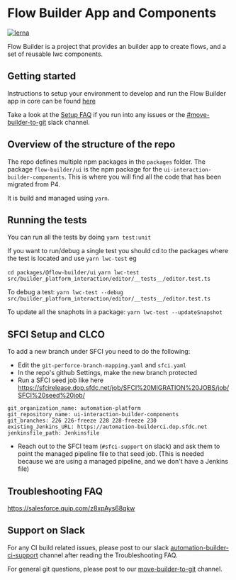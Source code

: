 # Flow Builder App and Components

[![lerna](https://img.shields.io/badge/maintained%20with-lerna-cc00ff.svg)](https://lerna.js.org/)

Flow Builder is a project that provides an builder app to create flows, and a set of reusable lwc components.

## Getting started

Instructions to setup your environment to develop and run the Flow Builder app in core can be found [here](/docs/DevelopmentSetup.md)

Take a look at the [Setup FAQ](https://salesforce.quip.com/BFVUA1AxQWKb) if you run into any issues or the [#move-builder-to-git](https://platformcloud.slack.com/archives/CQH866GSZ) slack channel.

## Overview of the structure of the repo

The repo defines multiple npm packages in the `packages` folder. The package `flow-builder/ui` is the npm package for the `ui-interaction-builder-components`. This is where you will find all the code that has been migrated from P4.

It is build and managed using `yarn`.

## Running the tests

You can run all the tests by doing `yarn test:unit`

If you want to run/debug a single test you should cd to the packages where the test is located and use `yarn lwc-test` eg

`cd packages/@flow-builder/ui`
`yarn lwc-test src/builder_platform_interaction/editor/__tests__/editor.test.ts`

To debug a test:
`yarn lwc-test --debug src/builder_platform_interaction/editor/__tests__/editor.test.ts`

To update all the snaphots in a package:
`yarn lwc-test --updateSnapshot`

## SFCI Setup and CLCO

To add a new branch under SFCI you need to do the following:

-   Edit the `git-perforce-branch-mapping.yaml` and `sfci.yaml`
-   In the repo's github Settings, make the new branch protected
-   Run a SFCI seed job like here https://sfcirelease.dop.sfdc.net/job/SFCI%20MIGRATION%20JOBS/job/SFCI%20seed%20job/

```text
git_organization_name: automation-platform
git_repository_name: ui-interaction-builder-components
git_branches: 226 226-freeze 228 228-freeze 230
existing_Jenkins_URL: https://automation-builderci.dop.sfdc.net
jenkinsfile_path: Jenkinsfile
```

-   Reach out to the SFCI team (`#sfci-support` on slack) and ask them to point the managed pipeline file to that seed job. (This is needed because we are using a managed pipeline, and we don't have a Jenkins file)

## Troubleshooting FAQ

https://salesforce.quip.com/z8xpAys68qkw

## Support on Slack

For any CI build related issues, please post to our slack [automation-builder-ci-support](https://platformcloud.slack.com/archives/C018MEDNTRU) channel after reading the Troubleshooting FAQ.

For general git questions, please post to our [move-builder-to-git](https://platformcloud.slack.com/archives/CQH866GSZ) channel.
